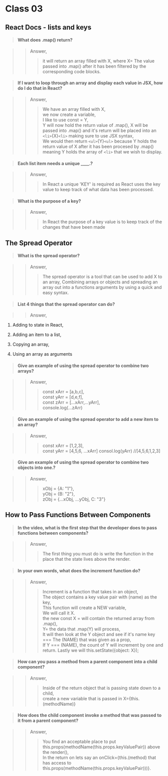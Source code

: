 # **Class 03**  

## **React Docs - lists and keys**  

>#### What does .map() return?  

>>Answer,  
>>> it will return an array filled with X, where X= The value passed into .map() after it has been filtered by the corresponding code blocks.


>#### If I want to loop through an array and display each value in JSX, how do I do that in React? 

>>Answer,  
>>>We have an array filled with X,  
we now create a variable,  
I like to use const = Y,  
Y will now hold the return value of .map(),
X will be passed into .map() and it's return will be placed into an `<li>`{X}`<li>` making sure to use JSX syntax,  
We would then return `<ul>`{Y}`<ul>` because Y holds the return value of X after it has been procesed by .map() meaning Y holds the array of `<li>` that we wish to display.


>#### Each list item needs a unique ____.?  

>>Answer,    
>>> In React a unique 'KEY' is required as React uses the key value to keep track of what data has been processed. 

>#### What is the purpose of a key?

>>Answer,    
>>> In React the purpose of a key value is to keep track of the changes that have been made

## **The Spread Operator**  

>#### What is the spread operator?

>>Answer,  
>>>The spread operator is a tool that can be used to add X to an array, Combining arrays or objects and spreading an array out into a functions arguments by using a quick and easy syntax.

>#### List 4 things that the spread operator can do?

>>Answer,  
1. Adding to state in React,

1. Adding an item to a list, 

1. Copying an array,

1. Using an array as arguments

>#### Give an example of using the spread operator to combine two arrays?

>>Answer,  
>>> const xArr = [a,b,c],   
const yArr = [d,e,f],  
const zArr = [...xArr,...yArr],  
console.log(...zArr)

>#### Give an example of using the spread operator to add a new item to an array?

>>Answer, 
>>>const xArr = [1,2,3],  
const yArr = [4,5,6, ...xArr]
consol.log(yArr) //[4,5,6,1,2,3]

>#### Give an example of using the spread operator to combine two objects into one.?

>>Answer, 
>>>xObj = {A: "1"},  
yObj = {B: "2"},    
zObj = {...xObj, ...yObj, C: "3"}


## **How to Pass Functions Between Components**

>#### In the video, what is the first step that the developer does to pass functions between components?

>>Answer, 
>>>The first thing you must do is write the function in the place that the state lives above the render.

>#### In your own words, what does the increment function do?

>>Answer, 
>>>Increment is a function that takes in an object,  
The object contains a key value pair with (name) as the key,  
This function will create a NEW variable,  
We will call it X.  
the new const X = will contain the returned array from .map(),  
Y= the data that .map(Y) will process,  
It will then look at the Y object and see if it's name key === The (NAME) that was given as a prop,  
If Y === (NAME), the count of Y will increment by one and return.
Lastly we will this.setState({object: X});


>#### How can you pass a method from a parent component into a child component?

>>Answer, 
>>>Inside of the return object that is passing state down to a child,  
create a new variable that is passed in X={this.(methodName)}

>#### How does the child component invoke a method that was passed to it from a parent component?

>>Answer, 
>>>You find an acceptable place to put this.props(methodName(this.props.keyValuePair)) above the render(),  
In the return  on lets say an onClick={this.(method) that has access to this.props(methodName(this.props.keyValuePair)))}.

